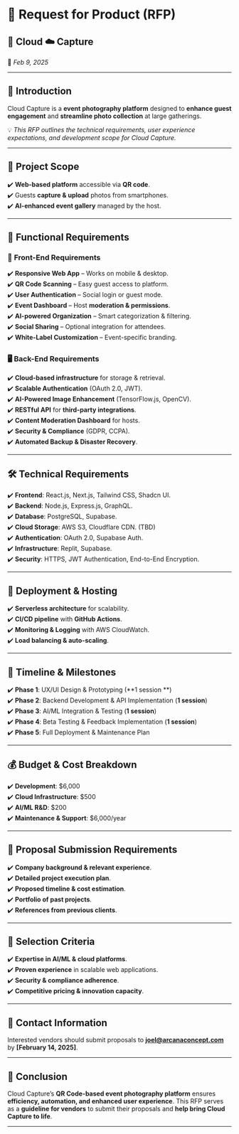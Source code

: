 # 📑 **Request for Product (RFP)**  

## 📡 Cloud ☁️ Capture  
📅 *Feb 9, 2025*  

---

## 📝 **Introduction**  
Cloud Capture is a **event photography platform** designed to **enhance guest engagement** and **streamline photo collection** at large gatherings.  

💡 *This RFP outlines the technical requirements, user experience expectations, and development scope for Cloud Capture.*  

---

## 📌 **Project Scope**  
✔️ **Web-based platform** accessible via **QR code**.  
✔️ Guests **capture & upload** photos from smartphones.  
✔️ **AI-enhanced event gallery** managed by the host.  

---

## 🔧 **Functional Requirements**  

### 🎨 **Front-End Requirements**  
✔️ **Responsive Web App** – Works on mobile & desktop.  
✔️ **QR Code Scanning** – Easy guest access to platform.  
✔️ **User Authentication** – Social login or guest mode.  
✔️ **Event Dashboard** – Host **moderation & permissions**.  
✔️ **AI-powered Organization** – Smart categorization & filtering.  
✔️ **Social Sharing** – Optional integration for attendees.  
✔️ **White-Label Customization** – Event-specific branding.  

### 🖥️ **Back-End Requirements**  
✔️ **Cloud-based infrastructure** for storage & retrieval.  
✔️ **Scalable Authentication** (OAuth 2.0, JWT).  
✔️ **AI-Powered Image Enhancement** (TensorFlow.js, OpenCV).  
✔️ **RESTful API** for **third-party integrations**.  
✔️ **Content Moderation Dashboard** for hosts.  
✔️ **Security & Compliance** (GDPR, CCPA).  
✔️ **Automated Backup & Disaster Recovery**.  

---

## 🛠️ **Technical Requirements**  

✔️ **Frontend**: React.js, Next.js, Tailwind CSS, Shadcn UI.  
✔️ **Backend**: Node.js, Express.js, GraphQL.  
✔️ **Database**: PostgreSQL, Supabase.  
✔️ **Cloud Storage**: AWS S3, Cloudflare CDN. (TBD)  
✔️ **Authentication**: OAuth 2.0, Supabase Auth.  
✔️ **Infrastructure**: Replit, Supabase.  
✔️ **Security**: HTTPS, JWT Authentication, End-to-End Encryption.  

---

## 🚀 **Deployment & Hosting**  

✔️ **Serverless architecture** for scalability.  
✔️ **CI/CD pipeline** with **GitHub Actions**.  
✔️ **Monitoring & Logging** with AWS CloudWatch.  
✔️ **Load balancing & auto-scaling**.  

---

## 📅 **Timeline & Milestones**  

✔️ **Phase 1**: UX/UI Design & Prototyping (**1 session **)  
✔️ **Phase 2**: Backend Development & API Implementation (**1 session**)  
✔️ **Phase 3**: AI/ML Integration & Testing (**1 session**)  
✔️ **Phase 4**: Beta Testing & Feedback Implementation (**1 session**)  
✔️ **Phase 5**: Full Deployment & Maintenance Plan  

---

## 💰 **Budget & Cost Breakdown**  

✔️ **Development**: $6,000  
✔️ **Cloud Infrastructure**: $500  
✔️ **AI/ML R&D**: $200  
✔️ **Maintenance & Support**: $6,000/year  

---

## 📩 **Proposal Submission Requirements**  

✔️ **Company background & relevant experience**.  
✔️ **Detailed project execution plan**.  
✔️ **Proposed timeline & cost estimation**.  
✔️ **Portfolio of past projects**.  
✔️ **References from previous clients**.  

---

## 🎯 **Selection Criteria**  

✔️ **Expertise in AI/ML & cloud platforms**.  
✔️ **Proven experience** in scalable web applications.  
✔️ **Security & compliance adherence**.  
✔️ **Competitive pricing & innovation capacity**.  

---

## 📧 **Contact Information**  

Interested vendors should submit proposals to **[joel@arcanaconcept.com](mailto:joel@arcanaconcept.com)** by **[February 14, 2025]**.  

---

## 🎯 **Conclusion**  
Cloud Capture’s **QR Code-based event photography platform** ensures **efficiency, automation, and enhanced user experience**. This RFP serves as a **guideline for vendors** to submit their proposals and **help bring Cloud Capture to life**.  

---

